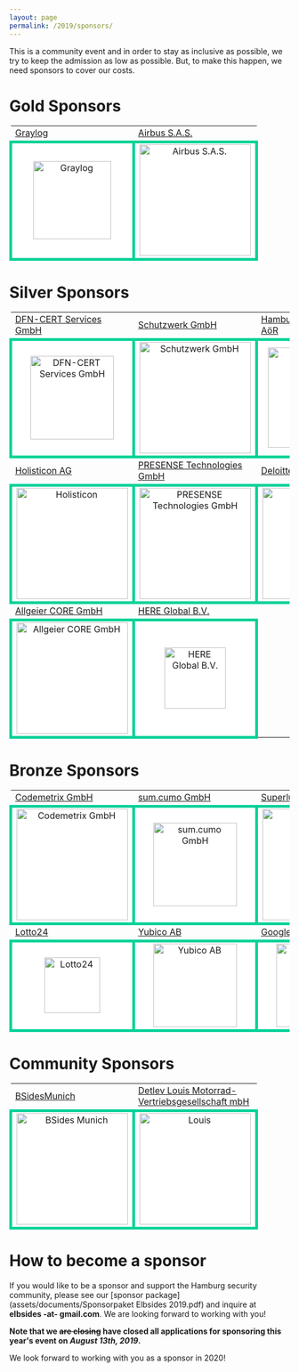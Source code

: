 ```yaml
---
layout: page
permalink: /2019/sponsors/
---
```


This is a community event and in order to stay as inclusive as
possible, we try to keep the admission as low as possible. But, to
make this happen, we need sponsors to cover our costs.


# Gold Sponsors #

<table>
	<tr>
		<td>
			<a href="https://www.graylog.org">Graylog</a>
		</td>
		<td>
			<a href="https://www.airbus.com">Airbus S.A.S.</a>
		</td>
	</tr>
	<tr>
		<td style="background-color: white; border: 5px solid #00d298; text-align: center; min-width:200px">
			<img src="{{ '2019/assets/images/Graylog_Logo_FINAL_color.png' | relative_url }}" alt="Graylog" width="140px" />
		</td>
		<td style="background-color: white; border: 5px solid #00d298; text-align: center; min-width:200px">
			<img src="{{ '2019/assets/images/AIRBUS_Blue.png' | relative_url }}" alt="Airbus S.A.S." width="200px" />
		</td>
	</tr>
</table>

# Silver Sponsors #

<table>
	<tr>
		<td>
			<a href="https://www.dfn-cert.de/">DFN-CERT Services GmbH</a>
		</td>
		<td>
			<a href="https://www.schutzwerk.com">Schutzwerk GmbH</a>
		</td>
		<td>
			<a href="https://www.hamburg-port-authority.de">Hamburg	Port Authority AöR</a>
		</td>
	</tr>
	<tr>
		<td style="background-color: white; border: 5px solid #00d298; text-align: center; min-width:200px">
			<img src="{{ '2019/assets/images/dfn-cert.png' | relative_url }}" alt="DFN-CERT Services GmbH" width="150px" />
		</td>
		<td style="background-color: white; border: 5px solid #00d298; text-align: center; min-width:200px">
			<img src="{{ '2019/assets/images/Schutzwerk_Logo_RZ.png' | relative_url }}" alt="Schutzwerk GmbH" width="200px" />
		</td>
		<td style="background-color: white; border: 5px solid #00d298; text-align: center; min-width:200px">
			<img src="{{ '2019/assets/images/HPA_Logo_CMYK_mit_Schutzzone_halbes_H.jpg' | relative_url }}" alt="Hamburg Port Authority" width="180px" />
		</td>
	</tr>
	<tr>
		<td>
			<a href="https://www.holisticon.de">Holisticon AG</a>
		</td>
		<td>
			<a href="https://www.pre-sense.de">PRESENSE Technologies GmbH</a>
		</td>
		<td>
			<a href="https://www.deloitte.com/de/">Deloitte</a>
		</td>
	</tr>
	<tr>
		<td style="background-color: white; border: 5px solid #00d298; text-align: center; min-width:200px">
			<img src="{{ '2019/assets/images/Holisticon-logo2016-white-on-sunrise-cmyk.png' | relative_url }}" alt="Holisticon" width="200px" />
		</td>
		<td style="background-color: white; border: 5px solid #00d298; text-align: center; min-width:200px">
			<img src="{{ '2019/assets/images/Logo_Presense_EN_rgb_blue_www.png' | relative_url }}" alt="PRESENSE Technologies GmbH" width="200px" />
		</td>
		<td style="background-color: white; border: 5px solid #00d298; text-align: center; min-width:200px">
			<img src="{{ '2019/assets/images/Deloitte-200px.png' | relative_url }}" alt="Deloitte" width="200px" />
		</td>
	</tr>
	<tr>
		<td>
			<a href="https://www.allgeier-core.com">Allgeier CORE GmbH</a>
		</td>
		<td>
			<a href="https://www.here.com">HERE Global B.V.</a>
		</td>
	</tr>
	<tr>
		<td style="background-color: white; border: 5px solid #00d298; text-align: center; min-width:200px; height: 118px">
			<img src="{{ '2019/assets/images/Allgeier-CORE-With-Claim-200px.png' | relative_url }}" alt="Allgeier CORE GmbH" width="200px" />
		</td>
		<td style="background-color: white; border: 5px solid #00d298; text-align: center; min-width:200px; height: 118px">
			<img
	src="{{ '2019/assets/images/HERE_Logo_2016_POS_cmyk_IsoCV2.jpg' | relative_url }}" alt="HERE
	Global B.V." width="110px" />
		</td>
	</tr>
</table>

# Bronze Sponsors #

<table>
	<tr>
		<td>
			<a href="https://www.codemetrix.io">Codemetrix GmbH</a>
		</td>
		<td>
			<a href="https://www.sumcumo.com">sum.cumo GmbH</a>
		</td>
		<td>
			<a href="https://superluminar.io">Superluminar</a>
		</td>
	</tr>
	<tr>
		<td style="background-color: white; border: 5px solid #00d298; text-align: center; min-width:200px">
			<img src="{{ '2019/assets/images/codemetrix-logo.jpeg' | relative_url }}" alt="Codemetrix GmbH" width="200px" />
		</td>
		<td style="background-color: white; border: 5px solid #00d298; text-align: center; min-width:200px">
			<img src="{{ '2019/assets/images/sum.cumo-logo.png' | relative_url }}" alt="sum.cumo GmbH" width="150px" />
		</td>
		<td style="background-color: white; border: 5px solid #00d298; text-align: center; min-width:200px">
			<img src="{{ '2019/assets/images/Superluminar-400px.png' | relative_url }}" alt="Superluminar" width="200px" />
		</td>
	</tr>
	<tr>
		<td>
			<a href="https://www.lotto24.de">Lotto24</a>
		</td>
		<td>
			<a href="https://www.yubico.com">Yubico AB</a>
		</td>
		<td>
			<a href="https://www.google.com">Google LLC</a>
		</td>
	</tr>
	<tr>
		<td style="background-color: white; border: 5px solid #00d298; text-align: center; min-width:200px">
			<img src="{{ '2019/assets/images/L24_Logo_Hoch_rgb_neg_200px.png' | relative_url }}" alt="Lotto24" width="100px" />
		</td>
		<td style="background-color: white; border: 5px solid #00d298; text-align: center; min-width:200px">
			<img src="{{ '2019/assets/images/Yubico_Logo_Big.png' | relative_url }}" alt="Yubico AB" width="150px" />
			</td>
		<td style="background-color: white; border: 5px solid #00d298; text-align: center; min-width:200px">
			<img src="{{ '2019/assets/images/googlelogo_color_466x156dp.png' | relative_url }}" alt="Google LLC" width="150px" />
		</td>
	</tr>
</table>

# Community Sponsors #

<table>
	<tr>
		<td>
			<a href="http://bsidesmunich.org">BSidesMunich</a>
		</td>
		<td>
			<a href="https://www.louis.eu">Detlev Louis Motorrad-Vertriebsgesellschaft mbH</a>
		</td>
	</tr>
	<tr>
		<td style="background-color: white; border: 5px solid #00d298;	text-align: center; min-width:200px"  width="200px">
			<img src="{{ '2019/assets/images/bsidesmunich_logo_website_banner_2019-slider-bg.png' | relative_url }}" alt="BSides Munich" width="200px" />
		</td>
		<td style="background-color: white; border: 5px solid #00d298;	text-align: center; min-width:200px"  width="200px">
			<img src="{{ '2019/assets/images/louis-logo.png' | relative_url }}" alt="Louis" width="200px" />
		</td>
	</tr>
</table>

# How to become a sponsor #

If you would like to be a sponsor and support the Hamburg security community, please see our [sponsor package](assets/documents/Sponsorpaket Elbsides 2019.pdf) and inquire at **elbsides -at- gmail.com**. We are looking forward to working with you!

**Note that we ~~are closing~~ have closed all applications for sponsoring this year's event on _August 13th, 2019_.**

We look forward to working with you as a sponsor in 2020!
